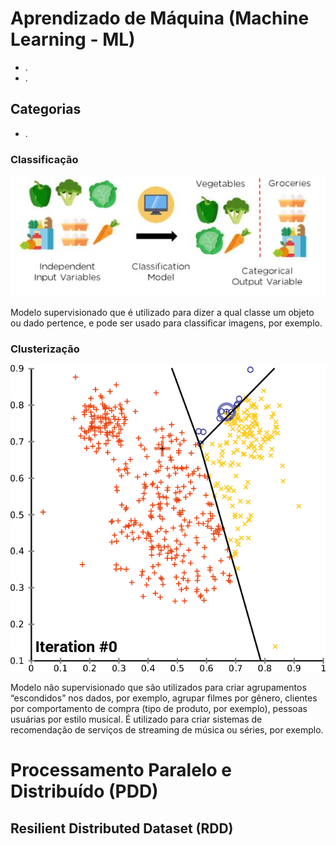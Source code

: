 # Aprendizado de Máquina (Machine Learning - ML)

- .
- .

## Categorias

- .

### Classificação

<div style="text-align: center">

![Exemplo de Classificação](./assets/classification.jfif)

</div>

Modelo supervisionado que é utilizado para dizer a qual classe um objeto ou dado pertence, e pode ser usado para classificar imagens, por exemplo.

### Clusterização

<div style="text-align: center">

![Exemplo de Clustarização](./assets/K-means_convergence.gif)

</div>

Modelo não supervisionado que são utilizados para criar agrupamentos “escondidos” nos dados, por exemplo, agrupar filmes por gênero, clientes por comportamento de compra (tipo de produto, por exemplo), pessoas usuárias por estilo musical. É utilizado para criar sistemas de recomendação de serviços de streaming de música ou séries, por exemplo.

# Processamento Paralelo e Distribuído (PDD)

## Resilient Distributed Dataset (RDD)